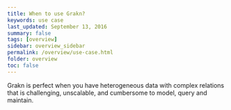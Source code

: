 ```yaml
---
title: When to use Grakn?
keywords: use case
last_updated: September 13, 2016
summary: false
tags: [overview]
sidebar: overview_sidebar
permalink: /overview/use-case.html
folder: overview
toc: false
---
```


Grakn is perfect when you have heterogeneous data with complex relations that is challenging, unscalable, and cumbersome to model, query and maintain.
